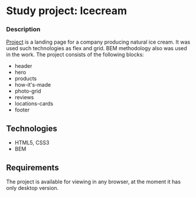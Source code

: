 # Study project: Icecream
### Description
 [Project](https://nataliiasmirnova.github.io/IceCream/) is a landing page for a company producing natural ice cream. It was used such technologies as flex and grid. BEM methodology also was used in the work.
The project consists of the following blocks:
* header
* hero
* products
* how-it's-made
* photo-grid
* reviews
* locations-cards
* footer

## Technologies ##
* HTML5, CSS3
* BEM

## Requirements ##
The project is available for viewing in any browser, at the moment it has only desktop version.
